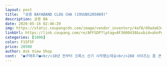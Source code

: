 ```yaml
---
layout: post 
title:  "공용 BAYABAND CLOG CHA (19SUBS205089)" 
description: 공용 BA ..
date: 2020-05-16 02:46:29 
img: https://static.coupangcdn.com/image/vendor_inventory/4af8/d9ada634b5546e95e8fe49970e62a2336276b2d6f5230fa72a370a610580.jpg 
linkUrl: https://link.coupang.com/re/AFFSDP?lptag=AF3600438&subid=ahnPublicAsk&pageKey=209328586&itemId=622375594&vendorItemId=70554510578&traceid=V0-113-1569ba2b2fa3d964 
categories: [1006] 
color: F15F5F 
price: 20500 
author: Ask View Shop 
cont:  "●구매후기●<br/>10년 전부터 크록스 신기 시작했는데요<br/>260 사이즈는 좀 큰 편이더라구요<br/>그래서 좀 큰 260 사이즈를 신는데<br/>기존의 크록스 보다 조금 작은 느낌입니다.<br/><br/>디자인 가격 모두 만족 합니다.<br/><br/>사진과 동일<br/>여름엔 거의 크록스만 이용합니다.<br/><br/>이모델은 신으면 발등이 조금 쪼이는 느낌이네요... <br/><br/>제발 사이즈가 발 볼이 좀 넓은 편이라 255 사이즈는  작고<br/>10년 전부터 크록스 신기 시작했는데요<br/>260 사이즈는 좀 큰 편이더라구요<br/>그래서 좀 큰 260 사이즈를 신는데<br/>기존의 크록스 보다 조금 작은 느낌입니다.<br/><br/>디자인 가격 모두 만족 합니다.<br/><br/>사진과 동일<br/>여름엔 거의 크록스만 이용합니다.<br/><br/>이모델은 신으면 발등이 조금 쪼이는 느낌이네요... <br/><br/>제발 사이즈가 발 볼이 좀 넓은 편이라 255 사이즈는  작고<br/>" 
---
```

